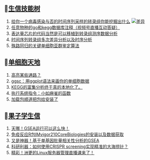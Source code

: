 ## 📝[生信技能树](https://github.com/ixxmu/mp_duty/issues?q=label%3A%E7%94%9F%E4%BF%A1%E6%8A%80%E8%83%BD%E6%A0%91+is%3Aclosed)
<!-- 1issueTable -->

1. [给你一个病毒感染与否的时间序列采样的转录组你能挖掘出什么](https://github.com/ixxmu/mp_duty/issues/4086) [![差异](https://img.shields.io/github/labels/ixxmu/mp_duty/差异)](https://github.com/ixxmu/mp_duty/labels/差异)
2. [任意物种的go和kegg数据库注释（视频号直播互动答疑）](https://github.com/ixxmu/mp_duty/issues/4074) 
3. [表达量芯片的代码当然是可以移植到转录组测序数据分析](https://github.com/ixxmu/mp_duty/issues/4066) 
4. [时间序列转录组多次差异分析以及时序分析](https://github.com/ixxmu/mp_duty/issues/4064) 
5. [殊路同归的关键单细胞亚群鉴定算法](https://github.com/ixxmu/mp_duty/issues/4050) 
<!-- 1issueTable -->
## 📝[单细胞天地](https://github.com/ixxmu/mp_duty/issues?q=label%3A%E5%8D%95%E7%BB%86%E8%83%9E%E5%A4%A9%E5%9C%B0+is%3Aclosed)
<!-- 2issueTable -->

1. [高亮某些通路？](https://github.com/ixxmu/mp_duty/issues/4060) 
2. [ggsc：用ggplot语法来画你的单细胞数据](https://github.com/ixxmu/mp_duty/issues/4021) 
3. [KEGG的富集分析终于真的本地化了。](https://github.com/ixxmu/mp_duty/issues/4013) 
4. [执行系统指令：小如麻雀的函数](https://github.com/ixxmu/mp_duty/issues/3960) 
5. [加载包顺道把包给安装了](https://github.com/ixxmu/mp_duty/issues/3933) 
<!-- 2issueTable -->

## 📝[果子学生信](https://github.com/ixxmu/mp_duty/issues?q=label%3A%E6%9E%9C%E5%AD%90%E5%AD%A6%E7%94%9F%E4%BF%A1+is%3Aclosed)
<!-- 3issueTable -->

1. [天哪！GSEA运行可以这么快！](https://github.com/ixxmu/mp_duty/issues/3953) 
2. [免疫反应R包IMvigor210CoreBiologies的安装以及数据获取](https://github.com/ixxmu/mp_duty/issues/3795) 
3. [又是神器！基于单基因批量相关性分析的GSEA](https://github.com/ixxmu/mp_duty/issues/3772) 
4. [科研利器：如何使用CRISPR screening实现精准的大海捞针？](https://github.com/ixxmu/mp_duty/issues/3684) 
5. [精彩！洲更的Linux服务器管理直播课来了！](https://github.com/ixxmu/mp_duty/issues/3659) 
<!-- 3issueTable -->
